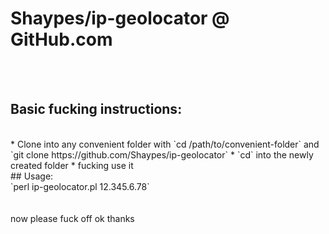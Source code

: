 # Shaypes/ip-geolocator @ GitHub.com
<br><br>
## Basic fucking instructions:
<br>
* Clone into any convenient folder with `cd /path/to/convenient-folder` and `git clone https://github.com/Shaypes/ip-geolocator`
* `cd` into the newly created folder
* fucking use it
<br>
## Usage:
<br>
`perl ip-geolocator.pl 12.345.6.78`
<br><br><br>
now please fuck off ok thanks
